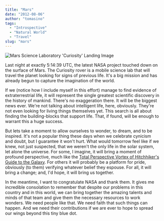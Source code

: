 ```yaml
---
title: "Mars"
date: "2012-08-06"
author: "tomasino"
tags:
  - "Introspective"
  - "Natural World"
  - "Travel"
slug: "mars"
---
```


![Mars Science Laboratory 'Curiosity' Landing Image][]

Last night at exactly 5:14:39 UTC, the latest NASA project touched down
on the surface of Mars. The Curiosity rover is a mobile science lab that
will travel the planet looking for signs of previous life. It's a big
mission and has already begun to capture the imagination of the world.

If we (notice how I include myself in this effort) manage to find
evidence of extraterrestrial life, it will represent the single greatest
scientific discovery in the history of mankind. There's no exaggeration
there. It will be the biggest news ever. We're not talking about
intelligent life, here, obviously. They're not even looking for living
things themselves yet. This search is all about finding the
building-blocks that support life. That, if found, will be enough to
warrant this a huge success.

But lets take a moment to allow ourselves to wonder, to dream, and to be
inspired. It's not a popular thing these days when we celebrate cynicism
and doubt, but I guarantee it won't hurt. What would tomorrow feel like
if we knew, not just suspected, that we weren't the only life in the
solar system, let alone the universe. For some, I imagine, it will bring
a moment of profound perspective, much like the [Total Perspective
Vortex of Hitchhiker's Guide to the Galaxy][]. For others it will
probably be a platform for pride, obviously (to them) verifying whatever
belief they espouse. For all, it will bring a change; and, I'd hope, it
will bring us together.

In the meantime, I want to congratulate NASA and thank them. It gives me
incredible consolation to remember that despite our problems in this
country and in this world, we can bring together the amazing talents and
minds of that team and give them the necessary resources to work
wonders. We need people like that. We need faith that such things can
happen. And we need their contributions if we are ever to hope to spread
our wings beyond this tiny blue dot.

  [Mars Science Laboratory 'Curiosity' Landing Image]: //blog.tomasino.org/images/curiosity-landing.jpg
  [Total Perspective Vortex of Hitchhiker's Guide to the Galaxy]: //en.wikipedia.org/wiki/Technology_in_The_Hitchhiker%27s_Guide_to_the_Galaxy#Total_Perspective_Vortex
    "Total Perspective Vortex"
